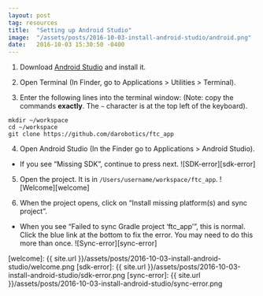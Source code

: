 ```yaml
---
layout: post
tag: resources
title:  "Setting up Android Studio"
image:  "/assets/posts/2016-10-03-install-android-studio/android.png"
date:   2016-10-03 15:30:50 -0400
---
```


1) Download [Android Studio][android-studio] and install it. 


2) Open Terminal (In Finder, go to Applications > Utilities > Terminal).


3) Enter the following lines into the terminal window: (Note: copy the commands **exactly**. The `~` character is at the top left of the keyboard).


```
mkdir ~/workspace
cd ~/workspace
git clone https://github.com/darobotics/ftc_app
```


4) Open Android Studio (In the Finder go to Applications > Android Studio). 

  - If you see “Missing SDK”, continue to press next. ![SDK-error][sdk-error]


5) Open the project. It is in `/Users/username/workspace/ftc_app`. ![Welcome][welcome]


6) When the project opens, click on “Install missing platform(s) and sync project”.

  - When you see “Failed to sync Gradle project ‘ftc_app’”, this is normal. Click the blue link at the bottom to fix the error. You may need to do this more than once. ![Sync-error][sync-error]



[android-studio]: https://developer.android.com/studio/index.html
[welcome]: {{ site.url }}/assets/posts/2016-10-03-install-android-studio/welcome.png
[sdk-error]: {{ site.url }}/assets/posts/2016-10-03-install-android-studio/sdk-error.png
[sync-error]: {{ site.url }}/assets/posts/2016-10-03-install-android-studio/sync-error.png
